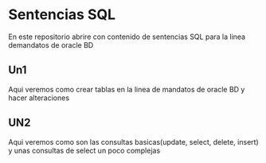 # Sentencias SQL
En este repositorio abrire con contenido de sentencias SQL para la linea demandatos de oracle BD

## Un1
Aqui veremos como crear tablas en la linea de mandatos de oracle BD y hacer alteraciones

## UN2
Aqui veremos como son las consultas basicas(update, select, delete, insert) y unas consultas de select un poco complejas

##
